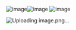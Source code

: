![image](https://github.com/nikit151102/lab2-project/assets/60881026/96cdea2e-6b58-4a83-a052-dfd2ed9de8f5)![image](https://github.com/nikit151102/lab2-project/assets/60881026/28a58065-b325-4110-b453-4ecc76be6f7a)
![image](https://github.com/nikit151102/lab2-project/assets/60881026/3883adad-9c55-4d30-8fee-6bd63b46387d)

![Uploading image.png…]()
